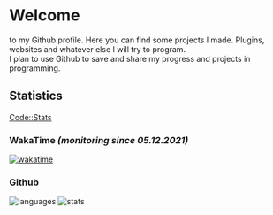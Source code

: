 # Welcome 
to my Github profile. Here you can find some projects I made. Plugins, websites and whatever else I will try to program.  
I plan to use Github to save and share my progress and projects in programming.
## Statistics
[Code::Stats](https://codestats.net/users/Funty)
### WakaTime *(monitoring since 05.12.2021)*
[![wakatime](https://wakatime.com/badge/user/6dcad35f-5e14-44f1-8e50-62062cfd7011.svg)](https://wakatime.com/@6dcad35f-5e14-44f1-8e50-62062cfd7011)  
### Github
![languages](https://github-readme-stats-dun-chi.vercel.app/api/top-langs/?username=FuntyGithub&layout=compact&hide_title=true&bg_color=0d1117&text_color=f0f6fc&hide_border=true)
![stats](https://github-readme-stats-dun-chi.vercel.app/api?username=FuntyGithub&show_icons=true&hide_border=true&hide_title=true&include_all_commits=true&count_private=true&bg_color=0d1117&text_color=f0f6fc&hide_border=true)
